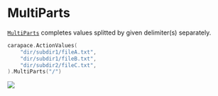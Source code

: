 # MultiParts

[`MultiParts`] completes values splitted by given delimiter(s) separately.

```go
carapace.ActionValues(
	"dir/subdir1/fileA.txt",
	"dir/subdir1/fileB.txt",
	"dir/subdir2/fileC.txt",
).MultiParts("/")
```

![](./multiparts.cast)

[`MultiParts`]: https://pkg.go.dev/github.com/carapace-sh/carapace#Action.Multiparts
